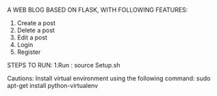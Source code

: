 A WEB BLOG BASED ON FLASK, WITH FOLLOWING FEATURES:
1. Create a post
2. Delete a post
3. Edit a post
4. Login
5. Register

STEPS TO RUN:
1.Run : source Setup.sh

Cautions:
Install virtual environment using the following command:
sudo apt-get install python-virtualenv
